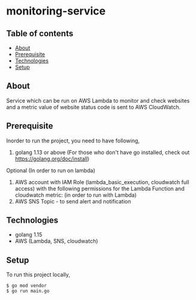 # monitoring-service


## Table of contents
* [About](#about)
* [Prerequisite](#prerequisite)
* [Technologies](#technologies)
* [Setup](#setup)


## About

Service which can be run on AWS Lambda to monitor and check websites and a metric value of website status code is sent to AWS CloudWatch.

## Prerequisite

Inorder to run the project, you need to have following,

1. golang 1.13 or above (For those who don't have go installed, check out https://golang.org/doc/install)

Optional (In order to run on lambda)
1. AWS account with IAM Role (lambda_basic_execution, cloudwatch full access) with the following permissions for the Lambda Function and cloudwatch metric: (in order to run with Lambda)
2. AWS SNS Topic -  to send alert and notification

## Technologies

- golang 1.15
- AWS (Lambda, SNS, cloudwatch)

## Setup

To run this project locally, 

```
$ go mod vendor
$ go run main.go
```
